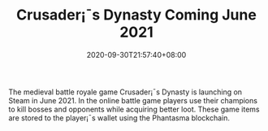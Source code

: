 ﻿---
title: "Crusader¡¯s Dynasty Coming June 2021"
date: 2020-09-30T21:57:40+08:00
lastmod: 2020-09-30T16:45:40+08:00
draft: false
authors: ["Lincoln"]
description: "The medieval battle royale game Crusader¡¯s Dynasty is launching on Steam in June 2021. In the online battle game players use their champions to kill bosses and opponents while acquiring better loot. These game items are stored to the player¡¯s wallet using the Phantasma blockchain."
featuredImage: "crusaders-dynasty-coming-june-2021.png"
tags: ["Virtual World","Play to Earn"]
categories: ["news"]
news: ["Virtual World"]
weight: 
lightgallery: true
pinned: false
recommend: false
recommend1: false
---

The medieval battle royale game Crusader¡¯s Dynasty is launching on Steam in June 2021. In the online battle game players use their champions to kill bosses and opponents while acquiring better loot. These game items are stored to the player¡¯s wallet using the Phantasma blockchain.

<!--more-->

